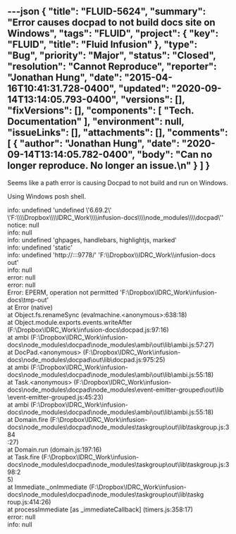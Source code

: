 ---json
{
  "title": "FLUID-5624",
  "summary": "Error causes docpad to not build docs site on Windows",
  "tags": "FLUID",
  "project": {
    "key": "FLUID",
    "title": "Fluid Infusion"
  },
  "type": "Bug",
  "priority": "Major",
  "status": "Closed",
  "resolution": "Cannot Reproduce",
  "reporter": "Jonathan Hung",
  "date": "2015-04-16T10:41:31.728-0400",
  "updated": "2020-09-14T13:14:05.793-0400",
  "versions": [],
  "fixVersions": [],
  "components": [
    "Tech. Documentation"
  ],
  "environment": null,
  "issueLinks": [],
  "attachments": [],
  "comments": [
    {
      "author": "Jonathan Hung",
      "date": "2020-09-14T13:14:05.782-0400",
      "body": "Can no longer reproduce. No longer an issue.\n"
    }
  ]
}
---
Seems like a path error is causing Docpad to not build and run on Windows.

Using Windows posh shell.

info: undefined 'undefined \\'6.69.2\\' \\'F:\\\\\\\Dropbox\\\\\\\IDRC\_Work\\\\\\\infusion-docs\\\\\\\node\_modules\\\\\\\docpad\\''\
notice: null\
info: null\
info: undefined 'ghpages, handlebars, highlightjs, marked'\
info: undefined 'static'\
info: undefined 'http\://:::9778/' 'F:\\\Dropbox\\\IDRC\_Work\\\infusion-docs\
out'\
info: null\
error: null\
error: null\
Error: EPERM, operation not permitted 'F:\Dropbox\IDRC\_Work\infusion-docs\tmp-out'\
at Error (native)\
at Object.fs.renameSync (evalmachine.\<anonymous>:638:18)\
at Object.module.exports.events.writeAfter (F:\Dropbox\IDRC\_Work\infusion-docs\docpad.js:97:16)\
at ambi (F:\Dropbox\IDRC\_Work\infusion-docs\node\_modules\docpad\node\_modules\ambi\out\lib\ambi.js:57:27)\
at DocPad.\<anonymous> (F:\Dropbox\IDRC\_Work\infusion-docs\node\_modules\docpad\out\lib\docpad.js:975:25)\
at ambi (F:\Dropbox\IDRC\_Work\infusion-docs\node\_modules\docpad\node\_modules\ambi\out\lib\ambi.js:55:18)\
at Task.\<anonymous> (F:\Dropbox\IDRC\_Work\infusion-docs\node\_modules\docpad\node\_modules\event-emitter-grouped\out\lib\
\event-emitter-grouped.js:45:23)\
at ambi (F:\Dropbox\IDRC\_Work\infusion-docs\node\_modules\docpad\node\_modules\ambi\out\lib\ambi.js:55:18)\
at Domain.fire (F:\Dropbox\IDRC\_Work\infusion-docs\node\_modules\docpad\node\_modules\taskgroup\out\lib\taskgroup.js:384\
:27)\
at Domain.run (domain.js:197:16)\
at Task.fire (F:\Dropbox\IDRC\_Work\infusion-docs\node\_modules\docpad\node\_modules\taskgroup\out\lib\taskgroup.js:398:2\
5\)\
at Immediate.\_onImmediate (F:\Dropbox\IDRC\_Work\infusion-docs\node\_modules\docpad\node\_modules\taskgroup\out\lib\taskg\
roup.js:414:26)\
at processImmediate \[as \_immediateCallback] (timers.js:358:17)\
error: null\
info: null

        